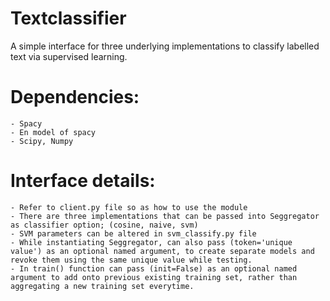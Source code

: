 # Textclassifier
A simple interface for three underlying implementations to classify labelled text via supervised learning.

# Dependencies:
	- Spacy
	- En model of spacy
	- Scipy, Numpy

# Interface details:
	- Refer to client.py file so as how to use the module
	- There are three implementations that can be passed into Seggregator as classifier option; (cosine, naive, svm)
	- SVM parameters can be altered in svm_classify.py file
	- While instantiating Seggregator, can also pass (token='unique value') as an optional named argument, to create separate models and revoke them using the same unique value while testing.
	- In train() function can pass (init=False) as an optional named argument to add onto previous existing training set, rather than aggregating a new training set everytime.